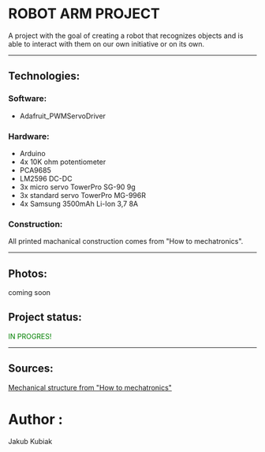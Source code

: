 # **ROBOT ARM PROJECT**
A project with the goal of creating a robot that recognizes objects and is able to interact with them on our own initiative or on its own.

---

## **Technologies**:
### Software:
* Adafruit_PWMServoDriver

### Hardware:
* Arduino
* 4x 10K ohm potentiometer
* PCA9685
* LM2596 DC-DC
* 3x micro servo TowerPro SG-90 9g
* 3x standard servo TowerPro MG-996R
* 4x Samsung 3500mAh Li-Ion 3,7 8A

### Construction:
All printed machanical construction comes from "How to mechatronics".

---

## Photos:
coming soon

## Project status:
<span style="color:green">IN PROGRES!</span>

---

## Sources:
[Mechanical structure from "How to mechatronics"](https://howtomechatronics.com/tutorials/arduino/diy-arduino-robot-arm-with-smartphone-control/)


# **Author** :
Jakub Kubiak